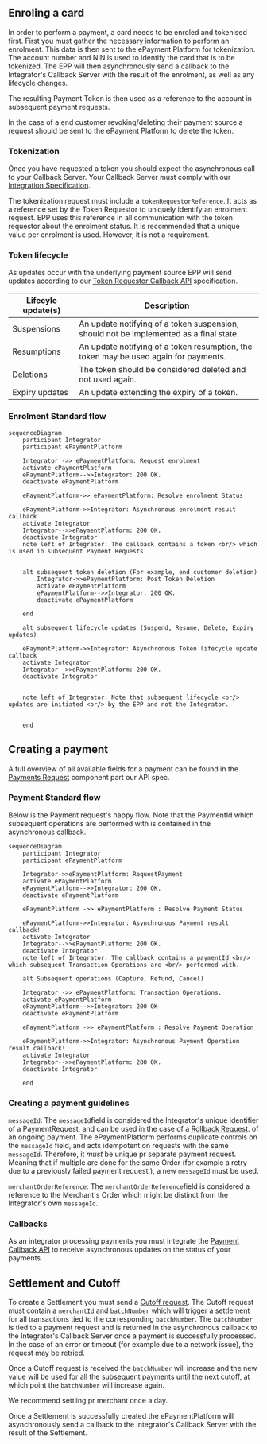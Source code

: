 ## Enroling a card

In order to perform a payment, a card needs to be enroled and tokenised first. First you must gather the necessary information to perform an enrolment. This data is then sent to the ePayment Platform for tokenization.
The account number and NIN is used to identify the card that is to be tokenized. The EPP will then asynchronously send a callback to the Integrator's Callback Server with the result of the enrolment, as well as any lifecycle changes.

The resulting Payment Token is then used as a reference to the account in subsequent payment requests.

In the case of a end customer revoking/deleting their payment source a request should be sent to the ePayment Platform to delete the token.

### Tokenization

Once you have requested a token you should expect the asynchronous call to your Callback Server. Your Callback Server must comply with our
[Integration Specification](/assets/swagger/swagger_integrator_token_requestor_bankaxept/).

The tokenization request must include a `tokenRequestorReference`. It acts as a reference set by the Token Requestor to uniquely identify an enrolment request. 
EPP uses this reference in all communication with the token requestor about the enrolment status. It is recommended that a unique value per enrolment is used. However, it is not a requirement.

### Token lifecycle

As updates occur with the underlying payment source EPP will send updates according to our [Token Requestor Callback API](/assets/swagger/swagger_integrator_token_requestor_callback/) specification.

| Lifecyle update(s) | Description                                                                            |
|--------------------|----------------------------------------------------------------------------------------|
| Suspensions        | An update notifying of a token suspension, should not be implemented as a final state. |
| Resumptions        | An update notifying of a token resumption, the token may be used again for payments.   |
| Deletions          | The token should be considered deleted and not used again.                             |
| Expiry updates     | An update extending the expiry of a token.                                             |

### Enrolment Standard flow

```mermaid
sequenceDiagram 
    participant Integrator
    participant ePaymentPlatform
    
    Integrator ->> ePaymentPlatform: Request enrolment
    activate ePaymentPlatform
    ePaymentPlatform-->>Integrator: 200 OK.
    deactivate ePaymentPlatform
    
    ePaymentPlatform->> ePaymentPlatform: Resolve enrolment Status
    
    ePaymentPlatform->>Integrator: Asynchronous enrolment result callback
    activate Integrator
    Integrator-->>ePaymentPlatform: 200 OK.
    deactivate Integrator
    note left of Integrator: The callback contains a token <br/> which is used in subsequent Payment Requests.


    alt subsequent token deletion (For example, end customer deletion)
        Integrator->>ePaymentPlatform: Post Token Deletion
        activate ePaymentPlatform
        ePaymentPlatform-->>Integrator: 200 OK.
        deactivate ePaymentPlatform

    end
    
    alt subsequent lifecycle updates (Suspend, Resume, Delete, Expiry updates)
    
    ePaymentPlatform->>Integrator: Asynchronous Token lifecycle update callback
    activate Integrator
    Integrator-->>ePaymentPlatform: 200 OK.
    deactivate Integrator


    note left of Integrator: Note that subsequent lifecycle <br/> updates are initiated <br/> by the EPP and not the Integrator.


    end

```

## Creating a payment
A full overview of all available fields for a payment can be found in the [Payments Request](/assets/swagger/swagger_integrator_token_merchant_bankaxept/) component part our API spec.

### Payment Standard flow

Below is the Payment request's happy flow. Note that the PaymentId which
subsequent operations are performed with is contained in the asynchronous callback.

```mermaid
sequenceDiagram
    participant Integrator
    participant ePaymentPlatform
    
    Integrator->>ePaymentPlatform: RequestPayment
    activate ePaymentPlatform
    ePaymentPlatform-->>Integrator: 200 OK.
    deactivate ePaymentPlatform
    
    ePaymentPlatform ->> ePaymentPlatform : Resolve Payment Status

    ePaymentPlatform->>Integrator: Asynchronous Payment result callback!
    activate Integrator
    Integrator-->>ePaymentPlatform: 200 OK.
    deactivate Integrator
    note left of Integrator: The callback contains a paymentId <br/> which subsequent Transaction Operations are <br/> performed with.

    alt Subsequent operations (Capture, Refund, Cancel)
    
    Integrator ->> ePaymentPlatform: Transaction Operations.
    activate ePaymentPlatform
    ePaymentPlatform-->>Integrator: 200 OK
    deactivate ePaymentPlatform

    ePaymentPlatform ->> ePaymentPlatform : Resolve Payment Operation

    ePaymentPlatform->>Integrator: Asynchronous Payment Operation result callback!
    activate Integrator
    Integrator-->>ePaymentPlatform: 200 OK.
    deactivate Integrator
    
    end 
```

### Creating a payment guidelines

`messageId`: The `messageId`field is considered the Integrator's unique identifier of a PaymentRequest, and can be used in the case of a [Rollback Request](/assets/swagger/swagger_integrator_token_merchant_bankaxept/).
of an ongoing payment. The ePaymentPlatform performs duplicate controls on the `messageId` field, and acts idempotent on requests with the same `messageId`. Therefore, it *must* be unique pr separate payment request. Meaning that if multiple are done for the same Order (for example a retry due to a previously failed payment request.), a new `messageId` must be used.

`merchantOrderReference`: The `merchantOrderReference`field is considered a reference to the Merchant's Order which might be distinct from the Integrator's own `messageId`.

### Callbacks

As an integrator processing payments you must integrate the [Payment Callback API](/assets/swagger/swagger_integrator_merchant_partner_bankaxept/) to receive asynchronous updates on the status of your payments.

## Settlement and Cutoff
To create a Settlement you must send a [Cutoff request](/assets/swagger/swagger_integrator_merchant_bankaxept/). 
The Cutoff request must contain a `merchantId` and `batchNumber` which will trigger a settlement for all transactions tied to the corresponding `batchNumber`.
The `batchNumber` is tied to a payment request and is returned in the asynchronous callback to the Integrator's Callback Server once a payment is successfully processed.
In the case of an error or timeout (for example due to a network issue), the request may be retried.

Once a Cutoff request is received the `batchNumber` will increase and the new value will be used for all the subsequent payments until the next cutoff, at which point the `batchNumber` will increase again.

We recommend settling pr merchant once a day.

Once a Settlement is successfully created the ePaymentPlatform will asynchronously send a callback to the Integrator's Callback Server with the result of the Settlement.

